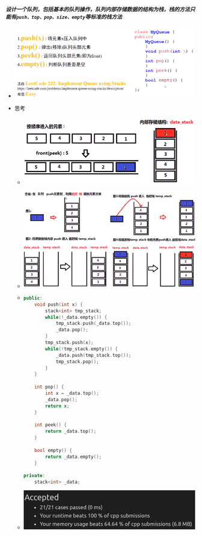 ##### 设计一个队列，包括基本的队列操作，队列内部存储数据的结构为栈，栈的方法只能有`push、top、pop、size、empty`等标准的栈方法

* ![image-20210825163754462](用栈实现队列.assets/image-20210825163754462.png)

* 思考

  * ![image-20210825163822366](用栈实现队列.assets/image-20210825163822366.png)

  * ![image-20210825163845547](用栈实现队列.assets/image-20210825163845547.png)

  * ```c++
    public:
    	void push(int x) {
            stack<int> tmp_stack;
            while(!_data.empty()) {
                tmp_stack.push(_data.top());
                _data.pop();
            }
            tmp_stack.push(x);
            while(!tmp_stack.empty()) {
                _data.push(tmp_stack.top());
                tmp_stack.pop();
            }
        }
    
        int pop() {
            int x = _data.top();
            _data.pop();
            return x;
        }
    
        int peek() {
            return _data.top();
        }
    
        bool empty() {
            return _data.empty();
        }
    
    private:
        stack<int> _data;
    ```

  * ![image-20210825164529075](用栈实现队列.assets/image-20210825164529075.png)